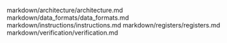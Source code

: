 markdown/architecture/architecture.md
markdown/data_formats/data_formats.md
markdown/instructions/instructions.md
markdown/registers/registers.md
markdown/verification/verification.md
